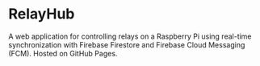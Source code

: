 # RelayHub
A web application for controlling relays on a Raspberry Pi using real-time synchronization with Firebase Firestore and Firebase Cloud Messaging (FCM). Hosted on GitHub Pages.
